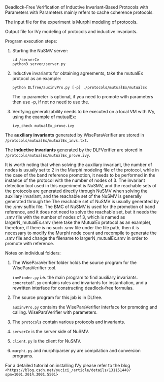 Deadlock-Free Verification of Inductive Invariant-Based Protocols with Parameters with Parameters mainly refers to cache coherence protocols.

The input file for the experiment is Murphi modeling of protocols.

Output file for IVy modeling of protocols and inductive invariants.

Program execution steps:

1. Starting the NuSMV server:

    ```
    cd /serverCe
    python3 server/server.py
    ```

2. Inductive invariants for obtaining agreements, take the mutualEx protocol as an example:

    ```
    python DLfree/auxinvPro.py [-p] ./protocols/mutualEx/mutualEx
    ```
    The -p parameter is optional, if you need to promote with parameters then use -p, if not no need to use the.

4. Verifying generalizability needs to be executed on a local VM with IVy, using the example of mutualEx:

    ```
    ivy_check mutualEx_prove.ivy
    ```



The **auxiliary invariants** generated by WiseParaVerifier are stored in `/protocols/mutualEx/mutualEx_invs.txt`.

The **inductive invariants** generated by the DLFVerifier are stored in `/protocols/mutualEx/mutualEx_prove.ivy`.

It is worth noting that when solving the auxiliary invariant, the number of nodes is usually set to 2 in the Murphi modeling file of the protocol, while in the case of the band reference promotion, it needs to be performed in the instance of the protocol with the number of nodes of 3. The invariant detection tool used in this experiment is NuSMV, and the reachable sets of the protocols are generated directly through NuSMV when solving the auxiliary invariant, and the reachable set of the NuSMV is generally generated through the The reachable set of NuSMV is usually generated by the .smv suffix file. The BMC of NuSMV is used for the promotion of band reference, and it does not need to solve the reachable set, but it needs the .smv file with the number of nodes of 3, which is named as largerN_mutualEx.smv (here take the MutualEx protocol as an example), therefore, if there is no such .smv file under the file path, then it is necessary to modify the Murphi node count and recompile to generate the .smv file and change the filename to largerN_mutualEx.smv in order to promote with reference.

Notes on individual folders:

1. The WiseParaVerifier folder holds the source program for the WiseParaVerifier tool.

    `invFinder.py` i.e. the main program to find auxiliary invariants.
    `concretedF.py` contains rules and invariants for instantiation, and a rewritten interface for constructing deadlock-free formulas.

2. The source program for this job is in DLfree.

   `auxinvPro.py` contains the WiseParaVerifier interface for promoting and calling. WiseParaVerifier with parameters.

4. The `protocols` contain various protocols and invariants.

5. `serverCe` is the server side of NuSMV.

6. `client.py` is the client for NuSMV.

7. `murphi.py` and murphiparser.py are compilation and conversion programs.

For a detailed tutorial on installing IVy please refer to the blog `<https://blog.csdn.net/yucici_/article/details/131151448?spm=1001.2014.3001.5501>`
